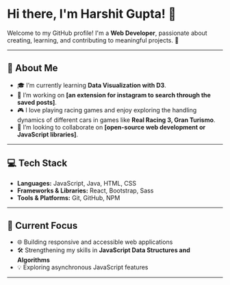 # Hi there, I'm Harshit Gupta! 👋  

Welcome to my GitHub profile! I'm a **Web Developer**, passionate about creating, learning, and contributing to meaningful projects. 🚀  

---

## 🌟 About Me  

- 🎓 I’m currently learning **Data Visualization with D3**.  
- 💼 I’m working on **[an extension for instagram to search through the saved posts]**.  
- 🎮 I love playing racing games and enjoy exploring the handling dynamics of different cars in games like **Real Racing 3, Gran Turismo**.  
- 🌱 I’m looking to collaborate on **[open-source web development or JavaScript libraries]**. 

---

## 💻 Tech Stack  

- **Languages:** JavaScript, Java, HTML, CSS  
- **Frameworks & Libraries:** React, Bootstrap, Sass  
- **Tools & Platforms:** Git, GitHub, NPM  

---

## 📌 Current Focus  

- 🌐 Building responsive and accessible web applications  
- 🛠️ Strengthening my skills in **JavaScript Data Structures and Algorithms**  
- 💡 Exploring asynchronous JavaScript features  

---
